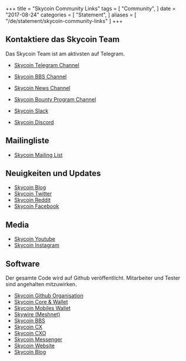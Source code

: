 +++
title = "Skycoin Community Links"
tags = [
    "Community",
]
date = "2017-08-24"
categories = [
    "Statement",
]
aliases = [
	"/de/statement/skycoin-community-links"
]
+++

Kontaktiere das Skycoin Team
--------------------------

Das Skycoin Team ist am aktivsten auf Telegram.

* [Skycoin Telegram Channel](https://t.me/Skycoin)
* [Skycoin BBS Channel](https://t.me/skycoinbbs)
* [Skycoin News Channel](https://t.me/skycoinnews)
* [Skycoin Bounty Program Channel](https://t.me/skycoinbounty)

* [Skycoin Slack](https://skycoin.herokuapp.com)
* [Skycoin Discord](https://discord.gg/MTepVHE)

Mailingliste
------------

* [Skycoin Mailing List](http://eepurl.com/c4DyAv)

Neuigkeiten und Updates
------------

* [Skycoin Blog](https://www.skycoin.net/blog/)
* [Skycoin Twitter](https://twitter.com/skycoinproject)
* [Skycoin Reddit](https://reddit.com/r/skycoinproject)
* [Skycoin Facebook](https://www.facebook.com/SkycoinOfficial)

Media
-----

* [Skycoin Youtube](https://www.youtube.com/channel/UCzLASufel2No4vSt4rudHSQ)
* [Skycoin Instagram](https://www.instagram.com/skycoinproject/)

Software
--------

Der gesamte Code wird auf Github veröffentlicht. Mitarbeiter und Tester sind angehalten mitzuwirken.

* [Skycoin Github Organisation](https://github.com/skycoin)
* [Skycoin Core & Wallet](https://github.com/skycoin/skycoin)
* [Skycoin Mobiles Wallet](https://github.com/skycoin/skycoin-mobilewallet)
* [Skywire (Meshnet)](https://github.com/skycoin/skywire)
* [Skycoin BBS](https://github.com/skycoin/bbs)
* [Skycoin CX](https://github.com/skycoin/cx)
* [Skycoin CXO](https://github.com/skycoin/cxo)
* [Skycoin Messenger](https://github.com/skycoin/net)
* [Skycoin Website](https://github.com/skycoin/skycoin.net)
* [Skycoin Blog](https://github.com/skycoin/blog)
